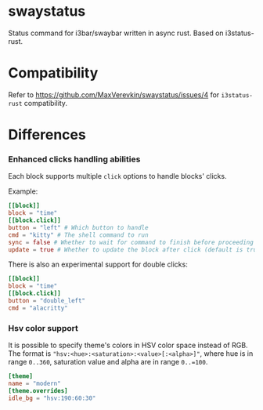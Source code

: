 # swaystatus

Status command for i3bar/swaybar written in async rust. Based on i3status-rust. 

# Compatibility

Refer to https://github.com/MaxVerevkin/swaystatus/issues/4 for `i3status-rust` compatibility.

# Differences

### Enhanced clicks handling abilities

Each block supports multiple `click` options to handle blocks' clicks.

Example:

```toml
[[block]]
block = "time"
[[block.click]]
button = "left" # Which button to handle
cmd = "kitty" # The shell command to run
sync = false # Whether to wait for command to finish before proceeding (default is false)
update = true # Whether to update the block after click (default is true)
```

There is also an experimental support for double clicks:

```toml
[[block]]
block = "time"
[[block.click]]
button = "double_left"
cmd = "alacritty"
```

### Hsv color support

It is possible to specify theme's colors in HSV color space instead of RGB. The format is `"hsv:<hue>:<saturation>:<value>[:<alpha>]"`, where hue is in range `0..360`, saturation value and alpha are in range `0..=100`.

```toml
[theme]
name = "modern"
[theme.overrides]
idle_bg = "hsv:190:60:30"
```
